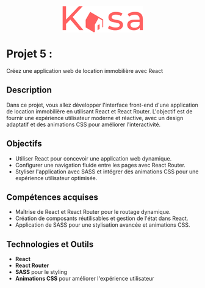 <div style="display: flex; justify-content: center; align-items: center;">
    <img src="./kasa/src/assets/logo.png" alt="Logo Kasa" >
</div>

# Projet 5 : 
Créez une application web de location immobilière avec React

## Description
Dans ce projet, vous allez développer l'interface front-end d'une application de location immobilière en utilisant React et React Router. L'objectif est de fournir une expérience utilisateur moderne et réactive, avec un design adaptatif et des animations CSS pour améliorer l'interactivité.

## Objectifs
- Utiliser React pour concevoir une application web dynamique.
- Configurer une navigation fluide entre les pages avec React Router.
- Styliser l'application avec SASS et intégrer des animations CSS pour une expérience utilisateur optimisée.

## Compétences acquises
- Maîtrise de React et React Router pour le routage dynamique.
- Création de composants réutilisables et gestion de l'état dans React.
- Application de SASS pour une stylisation avancée et animations CSS.

## Technologies et Outils
- **React**
- **React Router**
- **SASS** pour le styling
- **Animations CSS** pour améliorer l'expérience utilisateur
